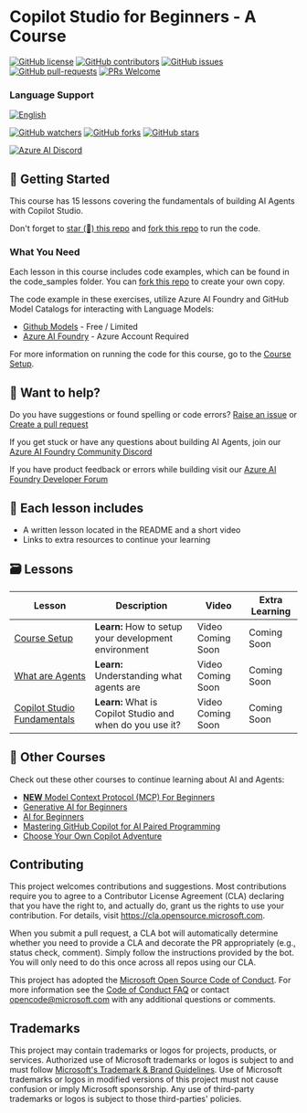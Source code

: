 # Copilot Studio for Beginners - A Course

[![GitHub license](https://img.shields.io/github/license/microsoft/copilot-studio-for-beginners.svg)](https://github.com/microsoft/copilot-studio-for-beginners/blob/master/LICENSE?WT.mc_id=academic-105485-koreyst)
[![GitHub contributors](https://img.shields.io/github/contributors/microsoft/copilot-studio-for-beginners.svg)](https://GitHub.com/microsoft/copilot-studio-for-beginners/graphs/contributors/?WT.mc_id=academic-105485-koreyst)
[![GitHub issues](https://img.shields.io/github/issues/microsoft/copilot-studio-for-beginners.svg)](https://GitHub.com/microsoft/copilot-studio-for-beginners/issues/?WT.mc_id=academic-105485-koreyst)
[![GitHub pull-requests](https://img.shields.io/github/issues-pr/microsoft/copilot-studio-for-beginners.svg)](https://GitHub.com/microsoft/copilot-studio-for-beginners/pulls/?WT.mc_id=academic-105485-koreyst)
[![PRs Welcome](https://img.shields.io/badge/PRs-welcome-brightgreen.svg?style=flat-square)](http://makeapullrequest.com?WT.mc_id=academic-105485-koreyst)

### Language Support
[![English](https://img.shields.io/badge/English-brightgreen.svg?style=flat-square)](README.md)

[![GitHub watchers](https://img.shields.io/github/watchers/microsoft/copilot-studio-for-beginners.svg?style=social&label=Watch)](https://GitHub.com/microsoft/copilot-studio-for-beginners/watchers/?WT.mc_id=academic-105485-koreyst)
[![GitHub forks](https://img.shields.io/github/forks/microsoft/copilot-studio-for-beginners.svg?style=social&label=Fork)](https://GitHub.com/microsoft/copilot-studio-for-beginners/network/?WT.mc_id=academic-105485-koreyst)
[![GitHub stars](https://img.shields.io/github/stars/microsoft/copilot-studio-for-beginners.svg?style=social&label=Star)](https://GitHub.com/microsoft/copilot-studio-for-beginners/stargazers/?WT.mc_id=academic-105485-koreyst)

[![Azure AI Discord](https://dcbadge.limes.pink/api/server/kzRShWzttr)](https://discord.gg/kzRShWzttr)


## 🌱 Getting Started

This course has 15 lessons covering the fundamentals of building AI Agents with Copilot Studio. 

Don't forget to [star (🌟) this repo](https://docs.github.com/en/get-started/exploring-projects-on-github/saving-repositories-with-stars?WT.mc_id=academic-105485-koreyst) and [fork this repo](https://github.com/microsoft/copilot-studio-for-beginners/fork) to run the code.

### What You Need 

Each lesson in this course includes code examples, which can be found in the code_samples folder. You can [fork this repo](https://github.com/microsoft/copilot-studio-for-beginners/fork) to create your own copy.  

The code example in these exercises, utilize Azure AI Foundry and GitHub Model Catalogs for interacting with Language Models:

- [Github Models](https://aka.ms/ai-agents-beginners/github-models) - Free / Limited
- [Azure AI Foundry](https://aka.ms/ai-agents-beginners/ai-foundry) - Azure Account Required


For more information on running the code for this course, go to the [Course Setup](./00-course-setup/README.md).

## 🙏 Want to help?

Do you have suggestions or found spelling or code errors? [Raise an issue](https://github.com/microsoft/copilot-studio-for-beginners/issues?WT.mc_id=academic-105485-koreyst) or [Create a pull request](https://github.com/microsoft/copilot-studio-for-beginners/pulls?WT.mc_id=academic-105485-koreyst)

If you get stuck or have any questions about building AI Agents, join our [Azure AI Foundry Community Discord](https://discord.gg/kzRShWzttr) 

If you have product feedback or errors while building visit our [Azure AI Foundry Developer Forum](https://aka.ms/azureaifoundry/forum)

## 📂 Each lesson includes

- A written lesson located in the README and a short video
- Links to extra resources to continue your learning


## 🗃️ Lessons

| **Lesson**                               | **Description**                                    | **Video**                                                  | **Extra Learning**                                                                     |
|------------------------------------------|----------------------------------------------------|------------------------------------------------------------|----------------------------------------------------------------------------------------|
| [Course Setup](./00-course-setup/README.md)   | **Learn:** How to setup your development environment         | Video Coming Soon | Coming Soon |
| [What are Agents](./01-introduction-to-agents/README.md)         | **Learn:** Understanding what agents are  | Video Coming Soon  | Coming Soon |
| [Copilot Studio Fundamentals](./02-copilot-studio-fundamentals/README.md) | **Learn:** What is Copilot Studio and when do you use it?      | Video Coming Soon  | Coming Soon |


## 🎒 Other Courses

Check out these other courses to continue learning about AI and Agents:

- [**NEW** Model Context Protocol (MCP) For Beginners](https://github.com/microsoft/mcp-for-beginners?WT.mc_id=academic-105485-koreyst)
- [Generative AI for Beginners](https://github.com/microsoft/generative-ai-for-beginners?WT.mc_id=academic-105485-koreyst)
- [AI for Beginners](https://aka.ms/ai-beginners?WT.mc_id=academic-105485-koreyst)
- [Mastering GitHub Copilot for AI Paired Programming](https://aka.ms/GitHubCopilotAI?WT.mc_id=academic-105485-koreyst)
- [Choose Your Own Copilot Adventure](https://github.com/microsoft/CopilotAdventures?WT.mc_id=academic-105485-koreyst)

## Contributing

This project welcomes contributions and suggestions.  Most contributions require you to agree to a
Contributor License Agreement (CLA) declaring that you have the right to, and actually do, grant us
the rights to use your contribution. For details, visit <https://cla.opensource.microsoft.com>.

When you submit a pull request, a CLA bot will automatically determine whether you need to provide
a CLA and decorate the PR appropriately (e.g., status check, comment). Simply follow the instructions
provided by the bot. You will only need to do this once across all repos using our CLA.

This project has adopted the [Microsoft Open Source Code of Conduct](https://opensource.microsoft.com/codeofconduct/).
For more information see the [Code of Conduct FAQ](https://opensource.microsoft.com/codeofconduct/faq/) or
contact [opencode@microsoft.com](mailto:opencode@microsoft.com) with any additional questions or comments.

## Trademarks

This project may contain trademarks or logos for projects, products, or services. Authorized use of Microsoft
trademarks or logos is subject to and must follow
[Microsoft's Trademark & Brand Guidelines](https://www.microsoft.com/legal/intellectualproperty/trademarks/usage/general).
Use of Microsoft trademarks or logos in modified versions of this project must not cause confusion or imply Microsoft sponsorship.
Any use of third-party trademarks or logos is subject to those third-parties' policies.
